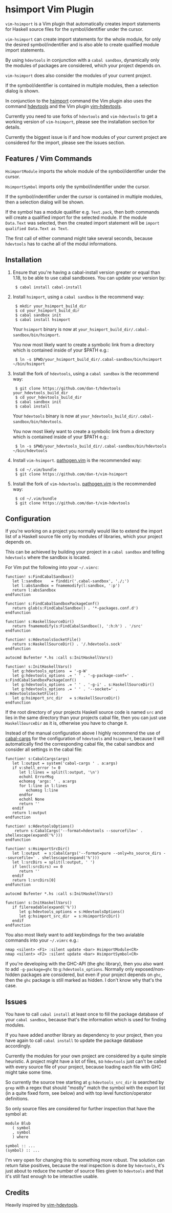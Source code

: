 hsimport Vim Plugin
===================

`vim-hsimport` is a Vim plugin that automatically creates import statements for
Haskell source files for the symbol/identifier under the cursor.

`vim-hsimport` can create import statements for the whole module, for only
the desired symbol/indentifier and is also able to create qualified module
import statements.

By using `hdevtools` in conjunction with a `cabal sandbox`, dynamically only
the modules of packages are considered, which your project depends on.

`vim-hsimport` does also consider the modules of your current project.

If the symbol/identifier is contained in multiple modules, then a selection
dialog is shown.


In conjunction to the [hsimport](<https://github.com/dan-t/hsimport>) command the Vim plugin also
uses the command [hdevtools](<https://github.com/bitc/hdevtools/>) and the Vim plugin
[vim-hdevtools](<https://github.com/bitc/vim-hdevtools/>).

Currently you need to use forks of `hdevtools` and `vim-hdevtools` to get a working
version of `vim-hsimport`, please see the installation section for details.

Currently the biggest issue is if and how modules of your current project are
considered for the import, please see the issues section.

Features / Vim Commands
-----------------------

`HsimportModule` imports the whole module of the symbol/identifier under the cursor.

`HsimportSymbol` imports only the symbol/indentifier under the cursor.

If the symbol/indentifier under the cursor is contained in multiple modules,
then a selection dialog will be shown.

If the symbol has a module qualifier e.g. `Text.pack`, then both commands will create
a qualified import for the selected module. If the module `Data.Text` was selected,
then the created import statement will be `import qualified Data.Text as Text`.

The first call of either command might take several seconds, because `hdevtools` has to
cache all of the modul informations.

Installation
------------

1. Ensure that you're having a cabal-install version greater or equal than 1.18, to be able
   to use cabal sandboxes. You can update your version by:

        $ cabal install cabal-install

2. Install `hsimport`, using a `cabal sandbox` is the recommend way:

        $ mkdir your_hsimport_build_dir
        $ cd your_hsimport_build_dir
        $ cabal sandbox init
        $ cabal install hsimport
   
    Your `hsimport` binary is now at `your_hsimport_build_dir/.cabal-sandbox/bin/hsimport`.

    You now most likely want to create a symbolic link from a directory which is contained
    inside of your $PATH e.g.:

        $ ln -s $PWD/your_hsimport_build_dir/.cabal-sandbox/bin/hsimport ~/bin/hsimport

3. Install the fork of `hdevtools`, using a `cabal sandbox` is the recommend way:

        $ git clone https://github.com/dan-t/hdevtools your_hdevtools_build_dir
        $ cd your_hdevtools_build_dir
        $ cabal sandbox init
        $ cabal install

    Your `hdevtools` binary is now at `your_hdevtools_build_dir/.cabal-sandbox/bin/hdevtools`.
    
    You now most likely want to create a symbolic link from a directory which is contained
    inside of your $PATH e.g.:

        $ ln -s $PWD/your_hdevtools_build_dir/.cabal-sandbox/bin/hdevtools ~/bin/hdevtools

4. Install `vim-hsimport`. [pathogen.vim](<https://github.com/tpope/vim-pathogen/>)
   is the recommended way:

        $ cd ~/.vim/bundle
        $ git clone https://github.com/dan-t/vim-hsimport

5. Install the fork of `vim-hdevtools`. [pathogen.vim](<https://github.com/tpope/vim-pathogen/>)
   is the recommended way:

        $ cd ~/.vim/bundle
        $ git clone https://github.com/dan-t/vim-hdevtools  

Configuration
-------------

If you're working on a project you normally would like to extend the import list of a Haskell
source file only by modules of libraries, which your project depends on.

This can be achieved by building your project in a `cabal sandbox` and telling `hdevtools` where
the sandbox is located.

For Vim put the following into your `~/.vimrc`:

    function! s:FindCabalSandbox()
       let l:sandbox    = finddir('.cabal-sandbox', './;')
       let l:absSandbox = fnamemodify(l:sandbox, ':p')
       return l:absSandbox
    endfunction
    
    function! s:FindCabalSandboxPackageConf()
       return glob(s:FindCabalSandbox() . '*-packages.conf.d')
    endfunction
    
    function! s:HaskellSourceDir()
       return fnamemodify(s:FindCabalSandbox(), ':h:h') . '/src'
    endfunction
    
    function! s:HdevtoolsSocketFile()
       return s:HaskellSourceDir() . '/.hdevtools.sock'
    endfunction
    
    autocmd Bufenter *.hs :call s:InitHaskellVars()
    
    function! s:InitHaskellVars()
       let g:hdevtools_options  = '-g-W'
       let g:hdevtools_options .= ' ' . '-g-package-conf=' . s:FindCabalSandboxPackageConf()
       let g:hdevtools_options .= ' ' . '-g-i' . s:HaskellSourceDir()
       let g:hdevtools_options .= ' ' . '--socket=' . s:HdevtoolsSocketFile()
       let g:hsimport_src_dir   = s:HaskellSourceDir()
    endfunction

If the root directory of your projects Haskell source code is named `src` and lies in the
same directory than your projects cabal file, then you can just use `HaskellSourceDir` as it
is, otherwise you have to change it.

Instead of the manual configuration above I highly recommend the use of [cabal-cargs](<https://github.com/dan-t/cabal-cargs>)
for the configuration of `hdevtools` and `hsimport`, because it will automatically find
the corresponding cabal file, the cabal sandbox and consider all settings in the cabal file:

    function! s:CabalCargs(args)
       let l:output = system('cabal-cargs ' . a:args)
       if v:shell_error != 0
          let l:lines = split(l:output, '\n')
          echohl ErrorMsg
          echomsg 'args: ' . a:args
          for l:line in l:lines
             echomsg l:line
          endfor
          echohl None
          return ''
       endif
       return l:output
    endfunction
    
    function! s:HdevtoolsOptions()
        return s:CabalCargs('--format=hdevtools --sourcefile=' . shellescape(expand('%')))
    endfunction
    
    function! s:HsimportSrcDir()
       let l:output  = s:CabalCargs('--format=pure --only=hs_source_dirs --sourcefile=' . shellescape(expand('%')))
       let l:srcDirs = split(l:output, ' ')
       if len(l:srcDirs) == 0
          return ''
       endif
       return l:srcDirs[0]
    endfunction
    
    autocmd Bufenter *.hs :call s:InitHaskellVars()
    
    function! s:InitHaskellVars()
       if filereadable(expand('%'))
          let g:hdevtools_options = s:HdevtoolsOptions()
          let g:hsimport_src_dir  = s:HsimportSrcDir()
       endif
    endfunction

You also most likely want to add keybindings for the two avialable commands into your `~/.vimrc` e.g.:

    nmap <silent> <F1> :silent update <bar> HsimportModule<CR>
    nmap <silent> <F2> :silent update <bar> HsimportSymbol<CR>

If you're developing with the GHC-API (the ghc library), then you also want to add `-g-package=ghc`
to `g:hdevtools_options`. Normally only exposed/non-hidden packages are considered, but even
if your project depends on `ghc`, then the `ghc` package is still marked as hidden. I don't know
why that's the case.

Issues
------

You have to call `cabal install` at least once to fill the package database of your `cabal sandbox`,
because that's the information which is used for finding modules.

If you have added another library as dependency to your project, then you have again to
call `cabal install` to update the package database accordingly.

Currently the modules for your own project are considered by a quite simple heuristic.
A project might have a lot of files, so `hdevtools` just can't be called with every
source file of your project, because loading each file with GHC might take some time.

So currently the source tree starting at `g:hdevtools_src_dir` is searched by `grep` with
a regex that should "mostly" match the symbol with the export list (in a quite fixed form, see below)
and with top level function/operator definitions.

So only source files are considered for further inspection that have the symbol at:

    module Blub
       ( symbol
       , symbol
       ) where

    symbol :: ...
    (symbol) :: ...

I'm very open for changing this to something more robust. The solution can return false
positives, because the real inspection is done by `hdevtools`, it's just about to reduce
the number of source files given to `hdevtools` and that it's still fast enough to be
interactive usable.

Credits
-------

Heavily inspired by [vim-hdevtools](<https://github.com/bitc/vim-hdevtools/>).
